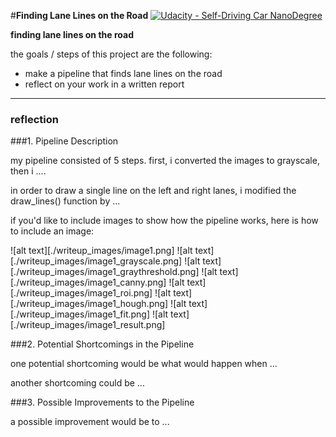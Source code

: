 #**Finding Lane Lines on the Road** 
[![Udacity - Self-Driving Car NanoDegree](https://s3.amazonaws.com/udacity-sdc/github/shield-carnd.svg)](http://www.udacity.com/drive)

**finding lane lines on the road**

the goals / steps of this project are the following:
* make a pipeline that finds lane lines on the road
* reflect on your work in a written report


[//]: # (image references)

[image1]: ./examples/grayscale.jpg "grayscale"

---

### reflection

###1. Pipeline Description

my pipeline consisted of 5 steps. first, i converted the images to grayscale, then i .... 

in order to draw a single line on the left and right lanes, i modified the draw_lines() function by ...

if you'd like to include images to show how the pipeline works, here is how to include an image: 

![alt text][./writeup_images/image1.png]
![alt text][./writeup_images/image1_grayscale.png]
![alt text][./writeup_images/image1_graythreshold.png]
![alt text][./writeup_images/image1_canny.png]
![alt text][./writeup_images/image1_roi.png]
![alt text][./writeup_images/image1_hough.png]
![alt text][./writeup_images/image1_fit.png]
![alt text][./writeup_images/image1_result.png]


###2. Potential Shortcomings in the Pipeline


one potential shortcoming would be what would happen when ... 

another shortcoming could be ...


###3. Possible Improvements to the Pipeline

a possible improvement would be to ...
